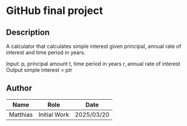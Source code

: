 # GitHub final project

## Description
A calculator that calculates simple interest given principal, annual rate of interest and time period in years.

Input:
   p, principal amount
   t, time period in years
   r, annual rate of interest
Output
   simple interest = p*t*r

## Author
| Name         | Role                | Date       |
|--------------|---------------------|------------|
| Matthias     | Initial Work        | 2025/03/20 |
